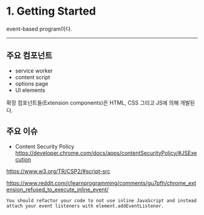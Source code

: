 # 1. Getting Started

event-based program이다.

<hr>

## 주요 컴포넌트
 - service worker
 - content script
 - options page
 - UI elements

확장 컴포넌트들(Extension components)은 HTML, CSS 그리고 JS에 의해 개발된다.

## 주요 이슈
 - Content Security Policy
https://developer.chrome.com/docs/apps/contentSecurityPolicy/#JSExecution

https://www.w3.org/TR/CSP2/#script-src


https://www.reddit.com/r/learnprogramming/comments/gu7pfh/chrome_extension_refused_to_execute_inline_event/

```
You should refactor your code to not use inline JavaScript and instead attach your event listeners with element.addEventListener.
```